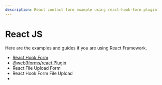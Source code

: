 ```yaml
---
description: React contact form example using react-hook-form plugin
---
```


# React JS

Here are the examples and guides if you are using React Framework.&#x20;

* [React Hook Form](react-js/react-js.md)
* [@web3forms/react Plugin](react-plugin.md)
* React File Upload Form
* React Hook Form File Upload
*

